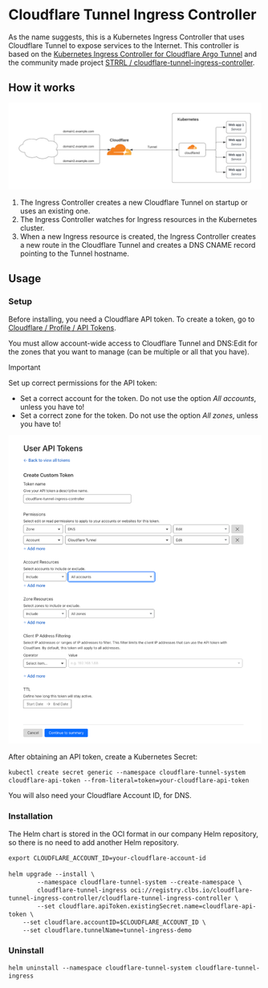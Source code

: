 # Cloudflare Tunnel Ingress Controller

As the name suggests, this is a Kubernetes Ingress Controller that uses Cloudflare Tunnel to expose services to the Internet. This controller is based on the [Kubernetes Ingress Controller for Cloudflare Argo Tunnel](https://github.com/cloudflare/cloudflare-ingress-controller) and the community made project [STRRL / cloudflare-tunnel-ingress-controller](https://github.com/STRRL/cloudflare-tunnel-ingress-controller).

## How it works

![How it works](assets/how-it-works.png)

1. The Ingress Controller creates a new Cloudflare Tunnel on startup or uses an existing one.
2. The Ingress Controller watches for Ingress resources in the Kubernetes cluster.
3. When a new Ingress resource is created, the Ingress Controller creates a new route in the Cloudflare Tunnel and creates a DNS CNAME record pointing to the Tunnel hostname.

## Usage

### Setup

Before installing, you need a Cloudflare API token. To create a token, go to [Cloudflare / Profile / API Tokens](https://dash.cloudflare.com/profile/api-tokens).

You must allow account-wide access to Cloudflare Tunnel and DNS:Edit for the zones that you want to manage (can be multiple or all that you have).

> [!IMPORTANT]
> Set up correct permissions for the API token:
> - Set a correct account for the token. Do not use the option *All accounts*, unless you have to!
> - Set a correct zone for the token. Do not use the option *All zones*, unless you have to!

![Screenshot from Cloudflare Dashboard, for options when creating new Cloudflare API Token](assets/create-cloudflare-api-token.png)

After obtaining an API token, create a Kubernetes Secret:

```shell
kubectl create secret generic --namespace cloudflare-tunnel-system cloudflare-api-token --from-literal=token=your-cloudflare-api-token
```

You will also need your Cloudflare Account ID, for DNS.

### Installation

The Helm chart is stored in the OCI format in our company Helm repository, so there is no need to add another Helm repository.

```shell
export CLOUDFLARE_ACCOUNT_ID=your-cloudflare-account-id

helm upgrade --install \
		--namespace cloudflare-tunnel-system --create-namespace \
		cloudflare-tunnel-ingress oci://registry.clbs.io/cloudflare-tunnel-ingress-controller/cloudflare-tunnel-ingress-controller \
		--set cloudflare.apiToken.existingSecret.name=cloudflare-api-token \
    --set cloudflare.accountID=$CLOUDFLARE_ACCOUNT_ID \
    --set cloudflare.tunnelName=tunnel-ingress-demo
```

### Uninstall

```shell
helm uninstall --namespace cloudflare-tunnel-system cloudflare-tunnel-ingress
```
